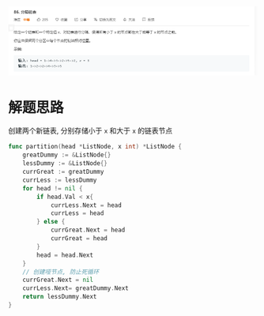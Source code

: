 ![image-20200601171427535](.images/image-20200601171427535.png)

# 解题思路

创建两个新链表, 分别存储小于 `x` 和大于 `x` 的链表节点

```go
func partition(head *ListNode, x int) *ListNode {
	greatDummy := &ListNode{}
	lessDummy := &ListNode{}
	currGreat := greatDummy
	currLess := lessDummy
	for head != nil {
		if head.Val < x{
			currLess.Next = head
			currLess = head
		} else {
			currGreat.Next = head
			currGreat = head
		}
		head = head.Next
	}
    // 创建哑节点, 防止死循环
	currGreat.Next = nil
	currLess.Next= greatDummy.Next
	return lessDummy.Next
}
```

